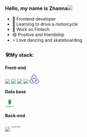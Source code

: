 ### Hello, my name is Zhanna<img src="https://raw.githubusercontent.com/aemmadi/aemmadi/master/wave.gif" width="30px">

<!--
**ZhannaAV/ZhannaAV** is a ✨ _special_ ✨ repository because its `README.md` (this file) appears on your GitHub profile.

Here are some ideas to get you started: -->

- 🔭 Frontend developer
- 🌱 Learning to drive a motorcycle
- 👯 Work on Fintech
- 😄 Positive and friendship
- ⚡ Love dancing and skateboarding

 ### 🛠️My stack:
 **Front-end**

<code><img height="30" src="https://raw.githubusercontent.com/dereknguyen269/dereknguyen269/master/images/reactjs.png"></code>
<code><img height="30" src="https://raw.githubusercontent.com/dereknguyen269/dereknguyen269/master/images/html.png"></code>
<code><img height="30" src="https://raw.githubusercontent.com/dereknguyen269/dereknguyen269/master/images/css3.png"></code>
<code><img height="30" src="https://raw.githubusercontent.com/dereknguyen269/dereknguyen269/master/images/js.png"></code>
<code><img height="30" src="https://github.com/ZhannaAV/ZhannaAV/blob/main/images/redux_original_logo.svg"></code>


**Data base**

<code><img height="30" src="https://github.com/ZhannaAV/ZhannaAV/blob/main/images/mongodb_original_wordmark_logo.svg"></code>


**Back-end**

<code><img height="30" src="https://raw.githubusercontent.com/dereknguyen269/dereknguyen269/master/images/nodejs.png"></code>
<code><img height="30" src="https://github.com/ZhannaAV/ZhannaAV/blob/main/images/express_original_wordmark_logo.png"></code>
 

